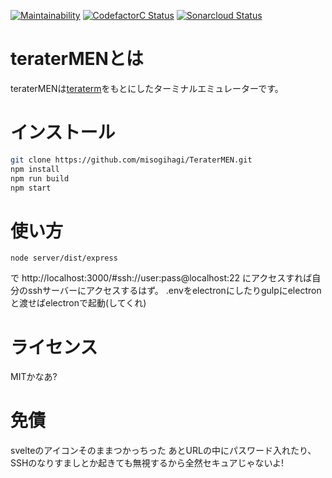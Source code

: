 [![Maintainability](https://api.codeclimate.com/v1/badges/d44bc114e561f290968b/maintainability)](https://codeclimate.com/github/misogihagi/TeraterMEN/maintainability)
[![CodefactorC Status](https://www.codefactor.io/repository/github/misogihagi/Teratermen/badge?style=plasticc)](https://www.codefactor.io/repository/github/misogihagi/teratermen/)
[![Sonarcloud Status](https://sonarcloud.io/api/project_badges/measure?project=misogihagi_TeraterMEN&metric=alert_status)](https://sonarcloud.io/dashboard?id=misogihagi_TeraterMEN)

# teraterMENとは
teraterMENは[teraterm](https://ja.osdn.net/projects/ttssh2/)をもとにしたターミナルエミュレーターです。

# インストール
```bash
git clone https://github.com/misogihagi/TeraterMEN.git
npm install
npm run build
npm start
```
# 使い方
```
node server/dist/express
```
で
http://localhost:3000/#ssh://user:pass@localhost:22
にアクセスすれば自分のsshサーバーにアクセスするはず。
.envをelectronにしたりgulpにelectronと渡せばelectronで起動(してくれ)

# ライセンス
MITかなあ?

# 免債
svelteのアイコンそのままつかっちった
あとURLの中にパスワード入れたり、SSHのなりすましとか起きても無視するから全然セキュアじゃないよ!

